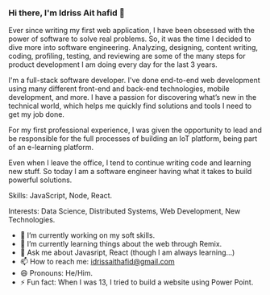 ### Hi there, I'm Idriss Ait hafid 👋

Ever since writing my first web application, I have been obsessed with the power of software to solve real problems. So, it was the time I decided to dive more into software engineering. Analyzing, designing, content writing, coding, profiling, testing, and reviewing are some of the many steps for product development I am doing every day for the last 3 years.

I'm a full-stack software developer. I've done end-to-end web development using many different front-end and back-end technologies, mobile development, and more. I have a passion for discovering what’s new in the technical world, which helps me quickly find solutions and tools I need to get my job done.

For my first professional experience, I was given the opportunity to lead and be responsible for the full processes of building an IoT platform, being part of an e-learning platform.

Even when I leave the office, I tend to continue writing code and learning new stuff.
So today I am a software engineer having what it takes to build powerful solutions.


Skills: JavaScript, Node, React.

Interests: Data Science, Distributed Systems, Web Development, New Technologies. 

- 🔭 I’m currently working on my soft skills.
- 🌱 I’m currently learning things about the web through Remix.
- 💬 Ask me about Javasript, React (though I am always learning...)
- 📫 How to reach me: idrissaithafid@gmail.com
- 😄 Pronouns: He/Him.
- ⚡ Fun fact: When I was 13, I tried to build a website using Power Point.
<!---- 👯 I’m looking to collaborate on ...
- 🤔 I’m looking for help with ... -->
